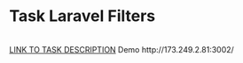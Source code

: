 # Task Laravel Filters
<br>
<a target="_blank" href="https://docs.google.com/document/d/1HP2HmQlCaToSmnjJD5_G_1yeoNVxicCj0U6MDZC63qw/edit?usp=sharing">LINK TO TASK DESCRIPTION</a>
Demo http://173.249.2.81:3002/
